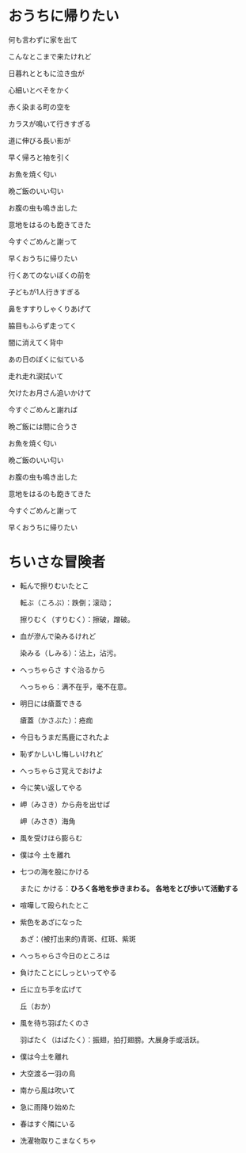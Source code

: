 # おうちに帰りたい 

何も言わずに家を出て

こんなとこまで来たけれど

日暮れとともに泣き虫が

心細いとべそをかく

 

赤く染まる町の空を

カラスが鳴いて行きすぎる

道に伸びる長い影が

早く帰ろと袖を引く

 

お魚を焼く匂い

晩ご飯のいい匂い

 

お腹の虫も鳴き出した

意地をはるのも飽きてきた

今すぐごめんと謝って

早くおうちに帰りたい

 

行くあてのないぼくの前を

子どもが1人行きすぎる

鼻をすすりしゃくりあげて

脇目もふらず走ってく

 

闇に消えてく背中

あの日のぼくに似ている

 

走れ走れ涙拭いて

欠けたお月さん追いかけて

今すぐごめんと謝れば

晩ご飯には間に合うさ

 

お魚を焼く匂い

晩ご飯のいい匂い

 

お腹の虫も鳴き出した

意地をはるのも飽きてきた

今すぐごめんと謝って

早くおうちに帰りたい

 



# ちいさな冒険者

- 転んで擦りむいたとこ

  転ぶ（ころぶ）：跌倒；滚动；

  擦りむく（すりむく）：擦破，蹭破。

- 血が滲んで染みるけれど

  染みる（しみる）：沾上，沾污。

- へっちゃらさ すぐ治るから

  へっちゃら：满不在乎，毫不在意。

- 明日には瘡蓋できる

  瘡蓋（かさぶた）：疮痂

  

- 今日もうまだ馬鹿にされたよ

- 恥ずかしいし悔しいけれど

- へっちゃらさ覚えでおけよ

- 今に笑い返してやる

  

- 岬（みさき）から舟を出せば

  岬（みさき）海角

- 風を受けほら膨らむ

- 僕は今 土を離れ

- 七つの海を股にかける

  またに かける：**ひろく各地を歩きまわる。** **各地をとび歩いて活動する**

  

- 喧嘩して殴られたとこ

- 紫色をあざになった

  あざ：(被打出来的)青斑、红斑、紫斑 

- へっちゃらさ今日のところは

- 負けたことにしっといってやる

  

- 丘に立ち手を広げて

  丘（おか）

- 風を待ち羽ばたくのさ

  羽ばたく（はばたく）：振翅，拍打翅膀。大展身手或活跃。

- 僕は今土を離れ

- 大空渡る一羽の鳥

  

- 南から風は吹いて

- 急に雨降り始めた

- 春はすぐ隣にいる

- 洗濯物取りこまなくちゃ
